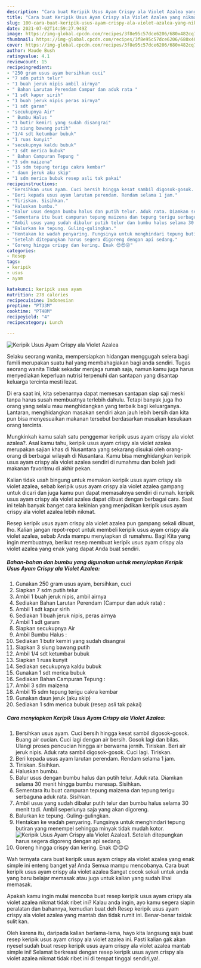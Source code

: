 ```yaml
---
description: "Cara buat Keripik Usus Ayam Crispy ala Violet Azalea yang nikmat dan Mudah Dibuat"
title: "Cara buat Keripik Usus Ayam Crispy ala Violet Azalea yang nikmat dan Mudah Dibuat"
slug: 100-cara-buat-keripik-usus-ayam-crispy-ala-violet-azalea-yang-nikmat-dan-mudah-dibuat
date: 2021-07-02T14:59:27.949Z
image: https://img-global.cpcdn.com/recipes/3f8e95c57dce6206/680x482cq70/keripik-usus-ayam-crispy-ala-violet-azalea-foto-resep-utama.jpg
thumbnail: https://img-global.cpcdn.com/recipes/3f8e95c57dce6206/680x482cq70/keripik-usus-ayam-crispy-ala-violet-azalea-foto-resep-utama.jpg
cover: https://img-global.cpcdn.com/recipes/3f8e95c57dce6206/680x482cq70/keripik-usus-ayam-crispy-ala-violet-azalea-foto-resep-utama.jpg
author: Maude Bush
ratingvalue: 4.1
reviewcount: 15
recipeingredient:
- "250 gram usus ayam bersihkan cuci"
- "7 sdm putih telur"
- "1 buah jeruk nipis ambil airnya"
- " Bahan Larutan Perendam Campur dan aduk rata "
- "1 sdt kapur sirih"
- "1 buah jeruk nipis peras airnya"
- "1 sdt garam"
- "secukupnya Air"
- " Bumbu Halus "
- "1 butir kemiri yang sudah disangrai"
- "3 siung bawang putih"
- "1/4 sdt ketumbar bubuk"
- "1 ruas kunyit"
- "secukupnya kaldu bubuk"
- "1 sdt merica bubuk"
- " Bahan Campuran Tepung "
- "3 sdm maizena"
- "15 sdm tepung terigu cakra kembar"
- " daun jeruk aku skip"
- "1 sdm merica bubuk resep asli tak pakai"
recipeinstructions:
- "Bersihkan usus ayam. Cuci bersih hingga kesat sambil digosok-gosok. Buang air cucian. Cuci lagi dengan air bersih. Gosok lagi dan bilas. Ulangi proses pencucian hingga air berwarna jernih. Tiriskan. Beri air jeruk nipis. Aduk rata sambil digosok-gosok. Cuci lagi. Tiriskan."
- "Beri kepada usus ayam larutan perendam. Rendam selama 1 jam."
- "Tiriskan. Sisihkan."
- "Haluskan bumbu."
- "Balur usus dengan bumbu halus dan putih telur. Aduk rata. Diamkan selama 30 menit hingga bumbu meresap. Sisihkan."
- "Sementara itu buat campuran tepung maizena dan tepung terigu serbaguna aduk rata. Sisihkan."
- "Ambil usus yang sudah dibalur putih telur dan bumbu halus selama 30 menit tadi. Ambil seperlunya saja yang akan digoreng."
- "Balurkan ke tepung. Guling-gulingkan."
- "Hentakan ke wadah penyaring. Fungsinya untuk menghindari tepung butiran yang menempel sehingga minyak tidak mudah kotor."
- "Setelah ditepungkan harus segera digoreng dengan api sedang."
- "Goreng hingga crispy dan kering. Enak 😍😍😛"
categories:
- Resep
tags:
- keripik
- usus
- ayam

katakunci: keripik usus ayam 
nutrition: 278 calories
recipecuisine: Indonesian
preptime: "PT33M"
cooktime: "PT48M"
recipeyield: "4"
recipecategory: Lunch

---
```



![Keripik Usus Ayam Crispy ala Violet Azalea](https://img-global.cpcdn.com/recipes/3f8e95c57dce6206/680x482cq70/keripik-usus-ayam-crispy-ala-violet-azalea-foto-resep-utama.jpg)

Selaku seorang wanita, mempersiapkan hidangan menggugah selera bagi famili merupakan suatu hal yang membahagiakan bagi anda sendiri. Tugas seorang  wanita Tidak sekadar menjaga rumah saja, namun kamu juga harus menyediakan keperluan nutrisi terpenuhi dan santapan yang disantap keluarga tercinta mesti lezat.

Di era  saat ini, kita sebenarnya dapat memesan santapan siap saji meski tanpa harus susah membuatnya terlebih dahulu. Tetapi banyak juga lho orang yang selalu mau menghidangkan yang terbaik bagi keluarganya. Lantaran, menghidangkan masakan sendiri akan jauh lebih bersih dan kita pun bisa menyesuaikan makanan tersebut berdasarkan masakan kesukaan orang tercinta. 



Mungkinkah kamu salah satu penggemar keripik usus ayam crispy ala violet azalea?. Asal kamu tahu, keripik usus ayam crispy ala violet azalea merupakan sajian khas di Nusantara yang sekarang disukai oleh orang-orang di berbagai wilayah di Nusantara. Kamu bisa menghidangkan keripik usus ayam crispy ala violet azalea sendiri di rumahmu dan boleh jadi makanan favoritmu di akhir pekan.

Kalian tidak usah bingung untuk memakan keripik usus ayam crispy ala violet azalea, sebab keripik usus ayam crispy ala violet azalea gampang untuk dicari dan juga kamu pun dapat memasaknya sendiri di rumah. keripik usus ayam crispy ala violet azalea dapat dibuat dengan berbagai cara. Saat ini telah banyak banget cara kekinian yang menjadikan keripik usus ayam crispy ala violet azalea lebih nikmat.

Resep keripik usus ayam crispy ala violet azalea pun gampang sekali dibuat, lho. Kalian jangan repot-repot untuk membeli keripik usus ayam crispy ala violet azalea, sebab Anda mampu menyiapkan di rumahmu. Bagi Kita yang ingin membuatnya, berikut resep membuat keripik usus ayam crispy ala violet azalea yang enak yang dapat Anda buat sendiri.

<!--inarticleads1-->

##### Bahan-bahan dan bumbu yang digunakan untuk menyiapkan Keripik Usus Ayam Crispy ala Violet Azalea:

1. Gunakan 250 gram usus ayam, bersihkan, cuci
1. Siapkan 7 sdm putih telur
1. Ambil 1 buah jeruk nipis, ambil airnya
1. Sediakan  Bahan Larutan Perendam (Campur dan aduk rata) :
1. Ambil 1 sdt kapur sirih
1. Sediakan 1 buah jeruk nipis, peras airnya
1. Ambil 1 sdt garam
1. Siapkan secukupnya Air
1. Ambil  Bumbu Halus :
1. Sediakan 1 butir kemiri yang sudah disangrai
1. Siapkan 3 siung bawang putih
1. Ambil 1/4 sdt ketumbar bubuk
1. Siapkan 1 ruas kunyit
1. Sediakan secukupnya kaldu bubuk
1. Gunakan 1 sdt merica bubuk
1. Sediakan  Bahan Campuran Tepung :
1. Ambil 3 sdm maizena
1. Ambil 15 sdm tepung terigu cakra kembar
1. Gunakan  daun jeruk (aku skip)
1. Sediakan 1 sdm merica bubuk (resep asli tak pakai)




<!--inarticleads2-->

##### Cara menyiapkan Keripik Usus Ayam Crispy ala Violet Azalea:

1. Bersihkan usus ayam. Cuci bersih hingga kesat sambil digosok-gosok. Buang air cucian. Cuci lagi dengan air bersih. Gosok lagi dan bilas. Ulangi proses pencucian hingga air berwarna jernih. Tiriskan. Beri air jeruk nipis. Aduk rata sambil digosok-gosok. Cuci lagi. Tiriskan.
1. Beri kepada usus ayam larutan perendam. Rendam selama 1 jam.
1. Tiriskan. Sisihkan.
1. Haluskan bumbu.
1. Balur usus dengan bumbu halus dan putih telur. Aduk rata. Diamkan selama 30 menit hingga bumbu meresap. Sisihkan.
1. Sementara itu buat campuran tepung maizena dan tepung terigu serbaguna aduk rata. Sisihkan.
1. Ambil usus yang sudah dibalur putih telur dan bumbu halus selama 30 menit tadi. Ambil seperlunya saja yang akan digoreng.
1. Balurkan ke tepung. Guling-gulingkan.
1. Hentakan ke wadah penyaring. Fungsinya untuk menghindari tepung butiran yang menempel sehingga minyak tidak mudah kotor.
<img src="//assets-global.cpcdn.com/assets/icons/button_play-2c75c40dde080a61004c1f40b05d8f140eaff45d7e9e6481dc71c63d2e7c4909.png" alt="Keripik Usus Ayam Crispy ala Violet Azalea">1. Setelah ditepungkan harus segera digoreng dengan api sedang.
1. Goreng hingga crispy dan kering. Enak 😍😍😛




Wah ternyata cara buat keripik usus ayam crispy ala violet azalea yang enak simple ini enteng banget ya! Anda Semua mampu mencobanya. Cara buat keripik usus ayam crispy ala violet azalea Sangat cocok sekali untuk anda yang baru belajar memasak atau juga untuk kalian yang sudah lihai memasak.

Apakah kamu ingin mulai mencoba buat resep keripik usus ayam crispy ala violet azalea nikmat tidak ribet ini? Kalau anda ingin, ayo kamu segera siapin peralatan dan bahannya, kemudian buat deh Resep keripik usus ayam crispy ala violet azalea yang mantab dan tidak rumit ini. Benar-benar taidak sulit kan. 

Oleh karena itu, daripada kalian berlama-lama, hayo kita langsung saja buat resep keripik usus ayam crispy ala violet azalea ini. Pasti kalian gak akan nyesel sudah buat resep keripik usus ayam crispy ala violet azalea mantab simple ini! Selamat berkreasi dengan resep keripik usus ayam crispy ala violet azalea nikmat tidak ribet ini di tempat tinggal sendiri,ya!.


